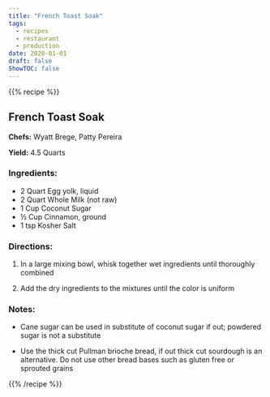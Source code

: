 ```yaml
---
title: "French Toast Soak"
tags:
  - recipes
  - restaurant
  - production
date: 2020-01-01 
draft: false
ShowTOC: false
---
```


{{% recipe %}}

## French Toast Soak

**Chefs:** Wyatt Brege, Patty Pereira

**Yield:** 4.5 Quarts 

### Ingredients:

- 2 Quart Egg yolk, liquid
- 2 Quart Whole Milk (not raw)
- 1 Cup Coconut Sugar
- ½ Cup Cinnamon, ground
- 1 tsp Kosher Salt

### Directions:

1.  In a large mixing bowl, whisk together wet ingredients until
    thoroughly combined

2.  Add the dry ingredients to the mixtures until the color is uniform

### Notes:

-   Cane sugar can be used in substitute of coconut sugar if out;
    powdered sugar is not a substitute

-   Use the thick cut Pullman brioche bread, if out thick cut sourdough
    is an alternative. Do not use other bread bases such as gluten free
    or sprouted grains


{{% /recipe %}}
